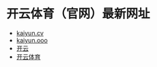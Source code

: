 # 开云体育（官网）最新网址
- [kaiyun.cv](https://kaiyun.cv/)
- [kaiyun.ooo](https://kaiyun.ooo/)
- [开云](https://kaiyun.web.app/)
- [开云体育](https://kaiyun.pages.dev/)
